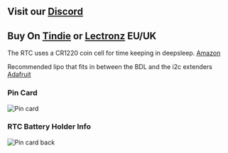 ## **Visit our** [Discord](https://tinyurl.com/Bee-Motion-Discord-Git)

## **Buy On** [Tindie](https://www.tindie.com/products/smartbee/esp32-data-logger-wrtc-sd/) or [Lectronz](https://www.lectronz.com/products/esp32-data-logger) EU/UK

The RTC uses a CR1220 coin cell for time keeping in deepsleep. [Amazon](https://www.amazon.com/LiCB-Pack-CR1220-Lithium-Battery/dp/B0797NRXZY/ref=sr_1_5?crid=1DXYNC4BHSG40&keywords=cr1220&qid=1688394252&sprefix=cr1220%2Caps%2C154&sr=8-5)

Recommended lipo that fits in between the BDL and the i2c extenders [Adafruit](https://www.adafruit.com/product/3898)
### **Pin Card**
![Pin card](https://github.com/strid3r21/Bee-Data-Logger/blob/main/Pin-Card-front.png?raw=true)

### **RTC Battery Holder Info**
![Pin card back](https://github.com/strid3r21/Bee-Data-Logger/blob/main/pin-card-back-fold.png?raw=true)


